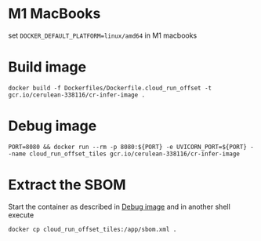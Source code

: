 # M1 MacBooks
set `DOCKER_DEFAULT_PLATFORM=linux/amd64` in M1 macbooks

# Build image

```shell
docker build -f Dockerfiles/Dockerfile.cloud_run_offset -t gcr.io/cerulean-338116/cr-infer-image .
```

# Debug image

```shell
PORT=8080 && docker run --rm -p 8080:${PORT} -e UVICORN_PORT=${PORT} --name cloud_run_offset_tiles gcr.io/cerulean-338116/cr-infer-image
```

# Extract the SBOM

Start the container as described in [Debug image](#debug-image) and in another shell execute

```shell
docker cp cloud_run_offset_tiles:/app/sbom.xml .
```
